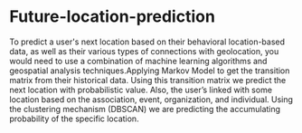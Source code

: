# Future-location-prediction
To predict a user's next location based on their behavioral location-based data, as well as their various types of connections with geolocation, you would need to use a combination of machine learning algorithms and geospatial analysis techniques.Applying Markov Model to get the transition matrix from their historical data. Using this transition matrix we predict the next location with probabilistic value. Also, the user’s linked with some location based on the association, event, organization, and individual. Using the clustering mechanism (DBSCAN) we are predicting the accumulating probability of the specific location. 
